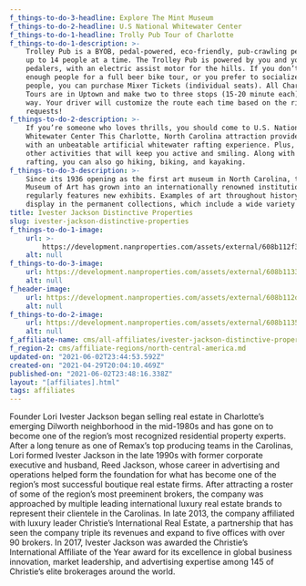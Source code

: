 ```yaml
---
f_things-to-do-3-headline: Explore The Mint Museum
f_things-to-do-2-headline: U.S National Whitewater Center
f_things-to-do-1-headline: Trolly Pub Tour of Charlotte
f_things-to-do-1-description: >-
    Trolley Pub is a BYOB, pedal-powered, eco-friendly, pub-crawling pedal bar for
    up to 14 people at a time. The Trolley Pub is powered by you and your fellow
    pedalers, with an electric assist motor for the hills. If you don’t have
    enough people for a full beer bike tour, or you prefer to socialize with other
    people, you can purchase Mixer Tickets (individual seats). All Charlotte Mixer
    Tours are in Uptown and make two to three stops (15-20 minute each) along the
    way. Your driver will customize the route each time based on the riders and
    requests!
f_things-to-do-2-description: >-
    If you’re someone who loves thrills, you should come to U.S. National
    Whitewater Center This Charlotte, North Carolina attraction provides visitors
    with an unbeatable artificial whitewater rafting experience. Plus, there are
    other activities that will keep you active and smiling. Along with the
    rafting, you can also go hiking, biking, and kayaking.
f_things-to-do-3-description: >-
    Since its 1936 opening as the first art museum in North Carolina, the Mint
    Museum of Art has grown into an internationally renowned institution that
    regularly features new exhibits. Examples of art throughout history are on
    display in the permanent collections, which include a wide variety of works.
title: Ivester Jackson Distinctive Properties
slug: ivester-jackson-distinctive-properties
f_things-to-do-1-image:
    url: >-
        https://development.nanproperties.com/assets/external/608b112f3a9122ab91c68ca6_adobestock_298857019_editorial_use_only.jpeg
    alt: null
f_things-to-do-3-image:
    url: https://development.nanproperties.com/assets/external/608b1133b7fa0d99bb8542ea_adobestock_107108695.jpeg
    alt: null
f_header-image:
    url: https://development.nanproperties.com/assets/external/608b112d9671ab926df3afe7_adobestock_169057553.jpeg
    alt: null
f_things-to-do-2-image:
    url: https://development.nanproperties.com/assets/external/608b1135bf902f703ae42975_ma_laborday-1168.jpeg
    alt: null
f_affiliate-name: cms/all-affiliates/ivester-jackson-distinctive-properties-2.md
f_region-2: cms/affiliate-regions/north-central-america.md
updated-on: "2021-06-02T23:44:53.592Z"
created-on: "2021-04-29T20:04:10.469Z"
published-on: "2021-06-02T23:48:16.338Z"
layout: "[affiliates].html"
tags: affiliates
---
```


Founder Lori Ivester Jackson began selling real estate in Charlotte’s emerging Dilworth neighborhood in the mid-1980s and has gone on to become one of the region’s most recognized residential property experts. After a long tenure as one of Remax’s top producing teams in the Carolinas, Lori formed Ivester Jackson in the late 1990s with former corporate executive and husband, Reed Jackson, whose career in advertising and operations helped form the foundation for what has become one of the region’s most successful boutique real estate firms. After attracting a roster of some of the region’s most preeminent brokers, the company was approached by multiple leading international luxury real estate brands to represent their clientele in the Carolinas. In late 2013, the company affiliated with luxury leader Christie’s International Real Estate, a partnership that has seen the company triple its revenues and expand to five offices with over 90 brokers. In 2017, Ivester Jackson was awarded the Christie’s International Affiliate of the Year award for its excellence in global business innovation, market leadership, and advertising expertise among 145 of Christie’s elite brokerages around the world.
